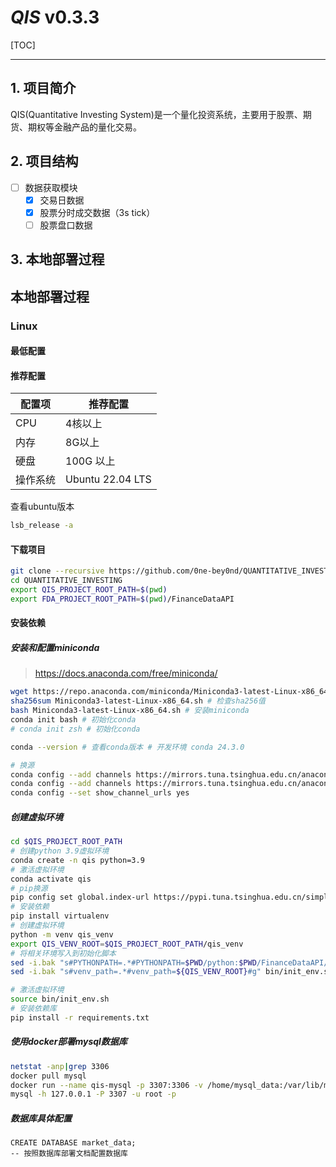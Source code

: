 # ***QIS*** v0.3.3

[TOC]

---

## 1. 项目简介

QIS(Quantitative Investing System)是一个量化投资系统，主要用于股票、期货、期权等金融产品的量化交易。

## 2. 项目结构

- [ ] 数据获取模块
    - [x] 交易日数据
    - [x] 股票分时成交数据（3s tick）
    - [ ] 股票盘口数据

## 3. 本地部署过程

## 本地部署过程

### Linux

#### 最低配置

[//]: # (TODO: 添加最低配置)

#### 推荐配置

| 配置项  | 推荐配置             |
|------|------------------|
| CPU  | 4核以上             |
| 内存   | 8G以上             |
| 硬盘   | 100G 以上          |
| 操作系统 | Ubuntu 22.04 LTS |

查看ubuntu版本

```bash
lsb_release -a
```

#### 下载项目

```bash
git clone --recursive https://github.com/0ne-bey0nd/QUANTITATIVE_INVESTING.git
cd QUANTITATIVE_INVESTING
export QIS_PROJECT_ROOT_PATH=$(pwd)
export FDA_PROJECT_ROOT_PATH=$(pwd)/FinanceDataAPI

```

#### 安装依赖

##### 安装和配置miniconda

> https://docs.anaconda.com/free/miniconda/

```bash
wget https://repo.anaconda.com/miniconda/Miniconda3-latest-Linux-x86_64.sh  # 下载miniconda安装包
sha256sum Miniconda3-latest-Linux-x86_64.sh # 检查sha256值
bash Miniconda3-latest-Linux-x86_64.sh # 安装miniconda
conda init bash # 初始化conda
# conda init zsh # 初始化conda

conda --version # 查看conda版本 # 开发环境 conda 24.3.0

# 换源
conda config --add channels https://mirrors.tuna.tsinghua.edu.cn/anaconda/pkgs/free/
conda config --add channels https://mirrors.tuna.tsinghua.edu.cn/anaconda/pkgs/main/
conda config --set show_channel_urls yes
```

##### 创建虚拟环境

```bash
cd $QIS_PROJECT_ROOT_PATH
# 创建python 3.9虚拟环境
conda create -n qis python=3.9
# 激活虚拟环境
conda activate qis
# pip换源
pip config set global.index-url https://pypi.tuna.tsinghua.edu.cn/simple
# 安装依赖
pip install virtualenv
# 创建虚拟环境
python -m venv qis_venv
export QIS_VENV_ROOT=$QIS_PROJECT_ROOT_PATH/qis_venv
# 将相关环境写入到初始化脚本
sed -i.bak "s#PYTHONPATH=.*#PYTHONPATH=$PWD/python:$PWD/FinanceDataAPI/python#g" bin/init_env.sh
sed -i.bak "s#venv_path=.*#venv_path=${QIS_VENV_ROOT}#g" bin/init_env.sh

# 激活虚拟环境
source bin/init_env.sh
# 安装依赖库
pip install -r requirements.txt
```

##### 使用docker部署mysql数据库

```bash
netstat -anp|grep 3306
docker pull mysql
docker run --name qis-mysql -p 3307:3306 -v /home/mysql_data:/var/lib/mysql --restart=always -e MYSQL_ROOT_PASSWORD={your_password} -d mysql
mysql -h 127.0.0.1 -P 3307 -u root -p 
```

##### 数据库具体配置

```mysql
CREATE DATABASE market_data;
-- 按照数据库部署文档配置数据库
```

##


